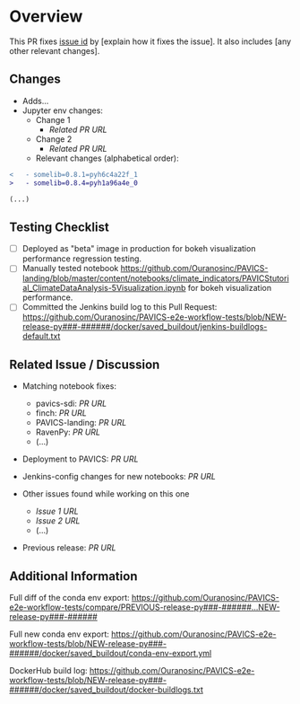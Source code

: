 # Overview

<!-- Please include a summary of the changes and which issues is fixed. Please also include relevant motivation and context. List any dependencies that are required for this change. -->

This PR fixes [issue id](URL_HERE) by [explain how it fixes the issue]. It also includes [any other relevant changes].

<!-- NOTE: Remember to tag 'release-py###-######' on the commit of this merge. -->

## Changes

- Adds...
- Jupyter env changes:
  - Change 1 
    - _Related PR URL_
  - Change 2 
    - _Related PR URL_
  - Relevant changes (alphabetical order):
```diff
<   - somelib=0.8.1=pyh6c4a22f_1
>   - somelib=0.8.4=pyh1a96a4e_0

(...)
```

## Testing Checklist

- [ ] Deployed as "beta" image in production for bokeh visualization performance regression testing.
- [ ] Manually tested notebook https://github.com/Ouranosinc/PAVICS-landing/blob/master/content/notebooks/climate_indicators/PAVICStutorial_ClimateDataAnalysis-5Visualization.ipynb for bokeh visualization performance.
- [ ] Committed the Jenkins build log to this Pull Request: https://github.com/Ouranosinc/PAVICS-e2e-workflow-tests/blob/NEW-release-py###-######/docker/saved_buildout/jenkins-buildlogs-default.txt

## Related Issue / Discussion

- Matching notebook fixes:
  - pavics-sdi: _PR URL_
  - finch: _PR URL_
  - PAVICS-landing: _PR URL_
  - RavenPy: _PR URL_
  - (...)

- Deployment to PAVICS: _PR URL_

- Jenkins-config changes for new notebooks: _PR URL_

- Other issues found while working on this one
  - _Issue 1 URL_
  - _Issue 2 URL_
  - (...)

- Previous release: _PR URL_

## Additional Information

Full diff of the conda env export:
https://github.com/Ouranosinc/PAVICS-e2e-workflow-tests/compare/PREVIOUS-release-py###-######...NEW-release-py###-######

Full new conda env export:
https://github.com/Ouranosinc/PAVICS-e2e-workflow-tests/blob/NEW-release-py###-######/docker/saved_buildout/conda-env-export.yml

DockerHub build log:
https://github.com/Ouranosinc/PAVICS-e2e-workflow-tests/blob/NEW-release-py###-######/docker/saved_buildout/docker-buildlogs.txt
